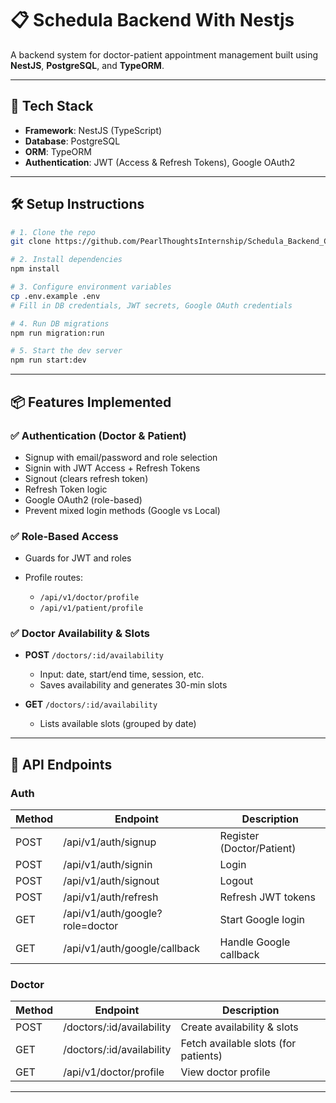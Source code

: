 # 📋 Schedula Backend With Nestjs

A backend system for doctor-patient appointment management built using **NestJS**, **PostgreSQL**, and **TypeORM**.

---

## 🚀 Tech Stack

* **Framework**: NestJS (TypeScript)
* **Database**: PostgreSQL
* **ORM**: TypeORM
* **Authentication**: JWT (Access & Refresh Tokens), Google OAuth2

---

## 🛠️ Setup Instructions

```bash
# 1. Clone the repo
git clone https://github.com/PearlThoughtsInternship/Schedula_Backend_Code_Crusaders.git

# 2. Install dependencies
npm install

# 3. Configure environment variables
cp .env.example .env
# Fill in DB credentials, JWT secrets, Google OAuth credentials

# 4. Run DB migrations
npm run migration:run

# 5. Start the dev server
npm run start:dev
```

---

## 📦 Features Implemented

### ✅ Authentication (Doctor & Patient)

* Signup with email/password and role selection
* Signin with JWT Access + Refresh Tokens
* Signout (clears refresh token)
* Refresh Token logic
* Google OAuth2 (role-based)
* Prevent mixed login methods (Google vs Local)

### ✅ Role-Based Access

* Guards for JWT and roles
* Profile routes:

  * `/api/v1/doctor/profile`
  * `/api/v1/patient/profile`

### ✅ Doctor Availability & Slots

* **POST** `/doctors/:id/availability`

  * Input: date, start/end time, session, etc.
  * Saves availability and generates 30-min slots
* **GET** `/doctors/:id/availability`

  * Lists available slots (grouped by date)

---

## 📢 API Endpoints

### Auth

| Method | Endpoint                        | Description               |
| ------ | ------------------------------- | ------------------------- |
| POST   | /api/v1/auth/signup             | Register (Doctor/Patient) |
| POST   | /api/v1/auth/signin             | Login                     |
| POST   | /api/v1/auth/signout            | Logout                    |
| POST   | /api/v1/auth/refresh            | Refresh JWT tokens        |
| GET    | /api/v1/auth/google?role=doctor | Start Google login        |
| GET    | /api/v1/auth/google/callback    | Handle Google callback    |

### Doctor

| Method | Endpoint                   | Description                          |
| ------ | -------------------------- | ------------------------------------ |
| POST   | /doctors/:id/availability | Create availability & slots          |
| GET    | /doctors/:id/availability | Fetch available slots (for patients) |
| GET    | /api/v1/doctor/profile     | View doctor profile                  |

---